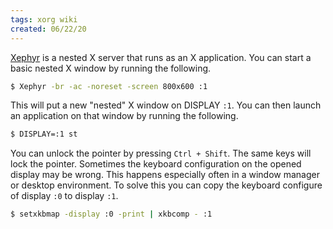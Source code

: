 ```yaml
---
tags: xorg wiki
created: 06/22/20
---
```

[Xephyr](https://freedesktop.org/wiki/Software/Xephyr) is a nested X server that runs as an X application. You can start a basic nested X window by running the following.

```sh
$ Xephyr -br -ac -noreset -screen 800x600 :1
```

This will put a new "nested" X window on DISPLAY `:1`. You can then launch an application on that window by running the following.

```sh
$ DISPLAY=:1 st
```

You can unlock the pointer by pressing `Ctrl + Shift`. The same keys will lock the pointer. Sometimes the keyboard configuration on the opened display may be wrong. This happens especially often in a window manager or desktop environment. To solve this you can copy the keyboard configure of display `:0` to display `:1`.

```sh
$ setxkbmap -display :0 -print | xkbcomp - :1
```
